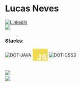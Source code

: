 # Lucas Neves

[![LinkedIn](https://img.shields.io/badge/LinkedIn-%230077B5.svg?logo=linkedin&logoColor=white)](https://linkedin.com/in/https://www.linkedin.com/in/lucas-farias-das-neves-118845239/) <br>
[![](https://visitcount.itsvg.in/api?id=LucasfNeves&icon=0&color=0)](https://visitcount.itsvg.in)

<h3>Stacks:</h3>

<div style="display: inline_block">
    <img align="center" alt="DOT-JAVA" height="40" width="50" src="https://cdn.jsdelivr.net/gh/devicons/devicon/icons/java/java-original.svg"/>
    <img align="center" alt="DOT-Js" height="40" width="50" src="https://raw.githubusercontent.com/devicons/devicon/master/icons/javascript/javascript-plain.svg">
    <img align="center" alt="DOT-CSS3" height="40" width="50" src="https://cdn.jsdelivr.net/gh/devicons/devicon/icons/css3/css3-original.svg" />    
</div>

##

<div>
    
![](https://github-readme-stats.vercel.app/api?username=LucasfNeves&theme=algolia&hide_border=false&include_all_commits=false&count_private=false)<br/>
![](https://github-readme-stats.vercel.app/api/top-langs/?username=LucasfNeves&theme=algolia&hide_border=false&include_all_commits=false&count_private=false&layout=compact)

</div>

